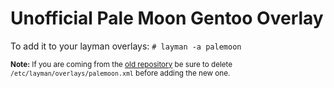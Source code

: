 # Unofficial Pale Moon Gentoo Overlay

To add it to your layman overlays: `# layman -a palemoon`

<sub>**Note:** If you are coming from the [old repository](https://gitlab.com/deu/palemoon-overlay) be sure to delete `/etc/layman/overlays/palemoon.xml` before adding the new one.</sub>
